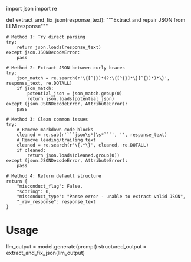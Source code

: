 import json
import re

def extract_and_fix_json(response_text):
    """Extract and repair JSON from LLM response"""
    
    # Method 1: Try direct parsing
    try:
        return json.loads(response_text)
    except json.JSONDecodeError:
        pass
    
    # Method 2: Extract JSON between curly braces
    try:
        json_match = re.search(r'\{[^{}]*(?:\{[^{}]*\}[^{}]*)*\}', response_text, re.DOTALL)
        if json_match:
            potential_json = json_match.group(0)
            return json.loads(potential_json)
    except (json.JSONDecodeError, AttributeError):
        pass
    
    # Method 3: Clean common issues
    try:
        # Remove markdown code blocks
        cleaned = re.sub(r'```json\s*|\s*```', '', response_text)
        # Remove leading/trailing text
        cleaned = re.search(r'\{.*\}', cleaned, re.DOTALL)
        if cleaned:
            return json.loads(cleaned.group(0))
    except (json.JSONDecodeError, AttributeError):
        pass
    
    # Method 4: Return default structure
    return {
        "misconduct_flag": False,
        "scoring": 0,
        "misconduct_type": "Parse error - unable to extract valid JSON",
        "_raw_response": response_text
    }

# Usage
llm_output = model.generate(prompt)
structured_output = extract_and_fix_json(llm_output)

